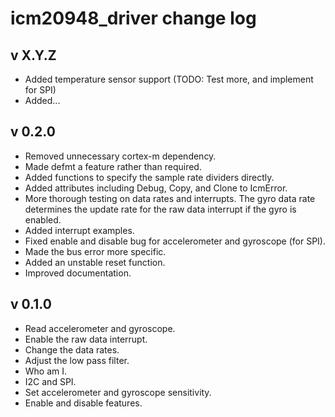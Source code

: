 # icm20948_driver change log

## v X.Y.Z
* Added temperature sensor support (TODO: Test more, and implement for SPI)
* Added...

## v 0.2.0
* Removed unnecessary cortex-m dependency.
* Made defmt a feature rather than required.
* Added functions to specify the sample rate dividers directly.
* Added attributes including Debug, Copy, and Clone to IcmError.
* More thorough testing on data rates and interrupts. The gyro data rate determines the update rate for the raw data interrupt if the gyro is enabled. 
* Added interrupt examples.
* Fixed enable and disable bug for accelerometer and gyroscope (for SPI).
* Made the bus error more specific.
* Added an unstable reset function.
* Improved documentation.

## v 0.1.0
* Read accelerometer and gyroscope.
* Enable the raw data interrupt.
* Change the data rates.
* Adjust the low pass filter.
* Who am I.
* I2C and SPI.
* Set accelerometer and gyroscope sensitivity.
* Enable and disable features.